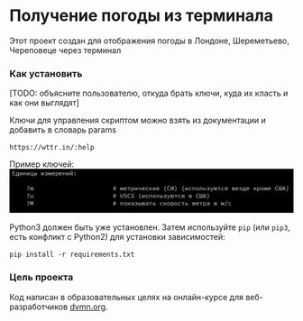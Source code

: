 # Получение погоды из терминала

Этот проект создан для отображения погоды в Лондоне, Шереметьево, Череповеце через терминал

### Как установить

[TODO: объясните пользователю, откуда брать ключи, куда их класть и как они выглядят]

Ключи для управления скриптом можно взять из документации и добавить в словарь params
```
https://wttr.in/:help
```
Пример ключей:
![img.png](img.png)

Python3 должен быть уже установлен. 
Затем используйте `pip` (или `pip3`, есть конфликт с Python2) для установки зависимостей:
```
pip install -r requirements.txt
```

### Цель проекта

Код написан в образовательных целях на онлайн-курсе для веб-разработчиков [dvmn.org](https://dvmn.org/).